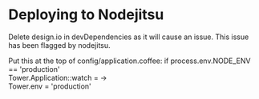 # Deploying to Nodejitsu

Delete design.io in devDependencies as it will cause an issue. This issue has been flagged by nodejitsu.

Put this at the top of config/application.coffee:
if process.env.NODE_ENV == 'production' <br>
  Tower.Application::watch = -> <br>
  Tower.env = 'production' <br>
